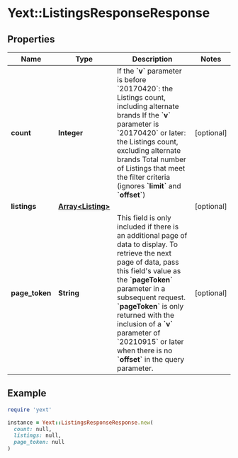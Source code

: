 # Yext::ListingsResponseResponse

## Properties

| Name | Type | Description | Notes |
| ---- | ---- | ----------- | ----- |
| **count** | **Integer** | If the **&#x60;v&#x60;** parameter is before &#x60;20170420&#x60;: the Listings count, including alternate brands  If the **&#x60;v&#x60;** parameter is &#x60;20170420&#x60; or later: the Listings count, excluding alternate brands  Total number of Listings that meet the filter criteria (ignores **&#x60;limit&#x60;** and **&#x60;offset&#x60;**)  | [optional] |
| **listings** | [**Array&lt;Listing&gt;**](Listing.md) |  | [optional] |
| **page_token** | **String** | This field is only included if there is an additional page of data to display. To retrieve the next page of data, pass this field&#39;s value as the **&#x60;pageToken&#x60;** parameter in a subsequent request.  **&#x60;pageToken&#x60;** is only returned with the inclusion of a **&#x60;v&#x60;** parameter of &#x60;20210915&#x60; or later when there is no **&#x60;offset&#x60;** in the query parameter.  | [optional] |

## Example

```ruby
require 'yext'

instance = Yext::ListingsResponseResponse.new(
  count: null,
  listings: null,
  page_token: null
)
```


